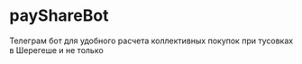 # payShareBot
Телеграм бот для удобного расчета коллективных покупок при тусовках в Шерегеше и не только
